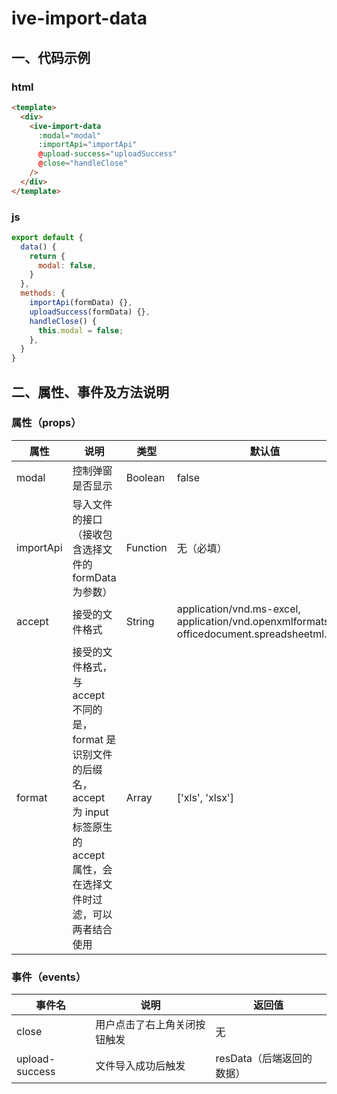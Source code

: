 # ive-import-data
## 一、代码示例
### html
```html
<template>
  <div>
    <ive-import-data
      :modal="modal"
      :importApi="importApi"
      @upload-success="uploadSuccess"
      @close="handleClose"
    />
  </div>
</template>
```
### js
```js
export default {
  data() {
    return {
      modal: false,
    }
  },
  methods: {
    importApi(formData) {},
    uploadSuccess(formData) {},
    handleClose() {
      this.modal = false;
    },
  }
}
```
## 二、属性、事件及方法说明
### 属性（props）
| 属性 | 说明 | 类型 | 默认值 |
| ------ | ------ | ------ | ------ |
| modal | 控制弹窗是否显示 | Boolean | false |
| importApi | 导入文件的接口（接收包含选择文件的formData为参数） | Function | 无（必填） |
| accept | 接受的文件格式 | String | application/vnd.ms-excel, application/vnd.openxmlformats-officedocument.spreadsheetml.sheet |
| format | 接受的文件格式，与 accept 不同的是，format 是识别文件的后缀名，accept 为 input 标签原生的 accept 属性，会在选择文件时过滤，可以两者结合使用 | Array | ['xls', 'xlsx'] |
### 事件（events）

| 事件名 | 说明 | 返回值 |
| ------ | ------ | ------ |
| close | 用户点击了右上角关闭按钮触发 | 无 |
| upload-success | 文件导入成功后触发 | resData（后端返回的数据） |